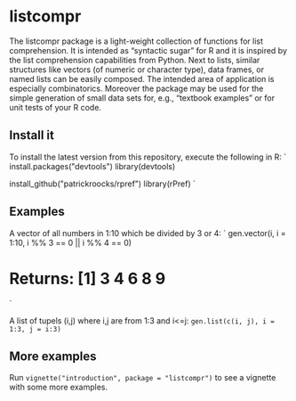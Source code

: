 # listcompr

The listcompr package is a light-weight collection of functions for list comprehension. It is intended as “syntactic sugar” for R and it is inspired by the list comprehension capabilities from Python. Next to lists, similar structures like vectors (of numeric or character type), data frames, or named lists can be easily composed. The intended area of application is especially combinatorics. Moreover the package may be used for the simple generation of small data sets for, e.g., “textbook examples” or for unit tests of your R code.

## Install it

To install the latest version from this repository, execute the following in R:
`
install.packages("devtools")
library(devtools)

install_github("patrickroocks/rpref")
library(rPref)
`

## Examples

A vector of all numbers in 1:10 which be divided by 3 or 4:
`
gen.vector(i, i = 1:10, i %% 3 == 0 || i %% 4 == 0)
# Returns: [1] 3 4 6 8 9
`

A list of tupels (i,j) where i,j are from 1:3 and i<=j:
`
gen.list(c(i, j), i = 1:3, j = i:3)
`

## More examples

Run
`
vignette("introduction", package = "listcompr")
`
to see a vignette with some more examples.
